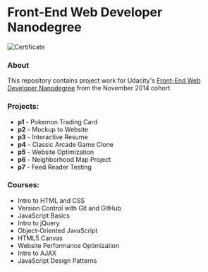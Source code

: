 # Front-End Web Developer Nanodegree

![Certificate](https://github.com/zfsang/udacity-front-end-nanodegree/blob/master/certificate.png)

### About
This repository contains project work for Udacity's [Front-End Web Developer Nanodegree](https://www.udacity.com/course/nd001) from the November 2014 cohort.

### Projects:
- **p1** - Pokemon Trading Card
- **p2** - Mockup to Website
- **p3** - Interactive Resume
- **p4** - Classic Arcade Game Clone
- **p5** - Website Optimization
- **p6** - Neighborhood Map Project
- **p7** - Feed Reader Testing

### Courses:
- Intro to HTML and CSS
- Version Control with Git and GitHub
- JavaScript Basics
- Intro to jQuery
- Object-Oriented JavaScript
- HTML5 Canvas
- Website Performance Optimization
- Intro to AJAX
- JavaScript Design Patterns

